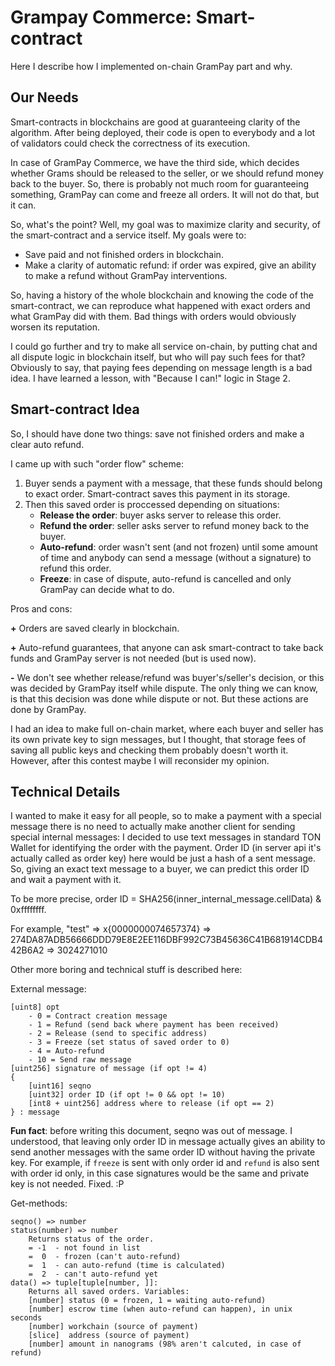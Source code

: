 # Grampay Commerce: Smart-contract

Here I describe how I implemented on-chain GramPay part and why.

## Our Needs

Smart-contracts in blockchains are good at guaranteeing clarity of the algorithm. After being deployed, their code is open to everybody and a lot of validators could check the correctness of its execution.

In case of GramPay Commerce, we have the third side, which decides whether Grams should be released to the seller, or we should refund money back to the buyer. So, there is probably not much room for guaranteeing something, GramPay can come and freeze all orders. It will not do that, but it can.

So, what's the point? Well, my goal was to maximize clarity and security, of the smart-contract and a service itself. My goals were to:
 - Save paid and not finished orders in blockchain.
 - Make a clarity of automatic refund: if order was expired, give an ability to make a refund without GramPay interventions.

So, having a history of the whole blockchain and knowing the code of the smart-contract, we can reproduce what happened with exact orders and what GramPay did with them. Bad things with orders would obviously worsen its reputation.

I could go further and try to make all service on-chain, by putting chat and all dispute logic in blockchain itself, but who will pay such fees for that? Obviously to say, that paying fees depending on message length is a bad idea. I have learned a lesson, with "Because I can!" logic in Stage 2.


## Smart-contract Idea

So, I should have done two things: save not finished orders and make a clear auto refund.

I came up with such "order flow" scheme:
1. Buyer sends a payment with a message, that these funds should belong to exact order. Smart-contract saves this payment in its storage.
2. Then this saved order is proccessed depending on situations:
    - **Release the order**: buyer asks server to release this order.
    - **Refund the order**: seller asks server to refund money back to the buyer.
    - **Auto-refund**: order wasn't sent (and not frozen) until some amount of time and anybody can send a message (without a signature) to refund this order.
    - **Freeze**: in case of dispute, auto-refund is cancelled and only GramPay can decide what to do.

Pros and cons:

**+** Orders are saved clearly in blockchain.

**+** Auto-refund guarantees, that anyone can ask smart-contract to take back funds and GramPay server is not needed (but is used now).

**-** We don't see whether release/refund was buyer's/seller's decision, or this was decided by GramPay itself while dispute. The only thing we can know, is that this decision was done while dispute or not. But these actions are done by GramPay.

I had an idea to make full on-chain market, where each buyer and seller has its own private key to sign messages, but I thought, that storage fees of saving all public keys and checking them probably doesn't worth it. However, after this contest maybe I will reconsider my opinion.


## Technical Details

I wanted to make it easy for all people, so to make a payment with a special message there is no need to actually make another client for sending special internal messages: I decided to use text messages in standard TON Wallet for identifying the order with the payment. Order ID (in server api it's actually called as order key) here would be just a hash of a sent message. So, giving an exact text message to a buyer, we can predict this order ID and wait a payment with it.

To be more precise, order ID = SHA256(inner_internal_message.cellData) & 0xffffffff.

For example, "test" => x{0000000074657374} => 274DA87ADB56666DDD79E8E2EE116DBF992C73B45636C41B681914CDB442B6A2 => 3024271010

Other more boring and technical stuff is described here:

External message:
```
[uint8] opt
    - 0 = Contract creation message
    - 1 = Refund (send back where payment has been received)
    - 2 = Release (send to specific address)
    - 3 = Freeze (set status of saved order to 0)
    - 4 = Auto-refund
    - 10 = Send raw message
[uint256] signature of message (if opt != 4)
{
    [uint16] seqno
    [uint32] order ID (if opt != 0 && opt != 10)
    [int8 + uint256] address where to release (if opt == 2)
} : message
```
**Fun fact**: before writing this document, seqno was out of message. I understood, that leaving only order ID in message actually gives an ability to send another messages with the same order ID without having the private key. For example, if `freeze` is sent with only order id and `refund` is also sent with order id only, in this case signatures would be the same and private key is not needed. Fixed. :P

Get-methods:
```
seqno() => number
status(number) => number
    Returns status of the order.
    = -1  - not found in list
    =  0  - frozen (can't auto-refund)
    =  1  - can auto-refund (time is calculated)
    =  2  - can't auto-refund yet
data() => tuple[tuple[number, ]]:
    Returns all saved orders. Variables:
    [number] status (0 = frozen, 1 = waiting auto-refund)
    [number] escrow time (when auto-refund can happen), in unix seconds
    [number] workchain (source of payment)
    [slice]  address (source of payment)
    [number] amount in nanograms (98% aren't calcuted, in case of refund)
```